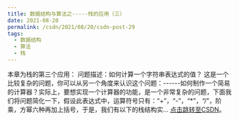 ```yaml
---
title: 数据结构与算法之-----栈的应用（三）
date: 2021-08-20
permalink: /csdn/2021/08/20/csdn-post-29
tags:
  - 数据结构
  - 算法
  - 栈
---
```


本章为栈的第三个应用：    问题描述：如何计算一个字符串表达式的值？    这是一个比较复杂的问题，你可以从另一个角度来认识这个问题：------如何制作一个简易的计算器？实际上，要想实现一个计算器的功能，是一个非常复杂的问题，下面我们将问题简化一下，假设此表达式中，运算符号只有：“+”，“-”，“*”，“/”，阶乘，方幂六种再加上括号，于是，我们有以下的栈结构实... [点击跳转至CSDN](https://blog.csdn.net/sixibiheye/article/details/119818917)。